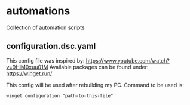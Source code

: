 # automations
Collection of automation scripts

## configuration.dsc.yaml
This config file was inspired by:
https://www.youtube.com/watch?v=9HlM0xuu01M
Available packages can be found under:
https://winget.run/

This config will be used after rebuilding my PC. Command to be used is:
```
winget configuration "path-to-this-file"
```
